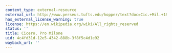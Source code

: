 ```yaml
---
content_type: external-resource
external_url: http://www.perseus.tufts.edu/hopper/text?doc=Cic.+Mil.+1&
has_external_license_warning: true
license: https://en.wikipedia.org/wiki/All_rights_reserved
status: ''
title: Cicero, Pro Milone
uid: 4c4fd31d-12e5-4342-888b-3f8f5c4d1e92
wayback_url: ''
---
```

